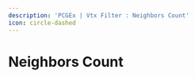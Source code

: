 ```yaml
---
description: 'PCGEx | Vtx Filter : Neighbors Count'
icon: circle-dashed
---
```


# Neighbors Count

